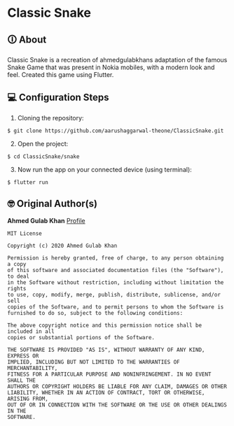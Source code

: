 # Classic Snake


## 🛈 About
Classic Snake is a recreation of ahmedgulabkhans adaptation of the famous Snake Game that was present in Nokia mobiles, with a modern look and feel. Created this game using Flutter.


## 💻 Configuration Steps
1. Cloning the repository:

```
$ git clone https://github.com/aarushaggarwal-theone/ClassicSnake.git
```

2. Open the project:

`$ cd ClassicSnake/snake`

3. Now run the app on your connected device (using terminal):

`$ flutter run`

## 🤓 Original Author(s)
**Ahmed Gulab Khan** [Profile](https://github.com/ahmedgulabkhan)

```
MIT License

Copyright (c) 2020 Ahmed Gulab Khan

Permission is hereby granted, free of charge, to any person obtaining a copy
of this software and associated documentation files (the "Software"), to deal
in the Software without restriction, including without limitation the rights
to use, copy, modify, merge, publish, distribute, sublicense, and/or sell
copies of the Software, and to permit persons to whom the Software is
furnished to do so, subject to the following conditions:

The above copyright notice and this permission notice shall be included in all
copies or substantial portions of the Software.

THE SOFTWARE IS PROVIDED "AS IS", WITHOUT WARRANTY OF ANY KIND, EXPRESS OR
IMPLIED, INCLUDING BUT NOT LIMITED TO THE WARRANTIES OF MERCHANTABILITY,
FITNESS FOR A PARTICULAR PURPOSE AND NONINFRINGEMENT. IN NO EVENT SHALL THE
AUTHORS OR COPYRIGHT HOLDERS BE LIABLE FOR ANY CLAIM, DAMAGES OR OTHER
LIABILITY, WHETHER IN AN ACTION OF CONTRACT, TORT OR OTHERWISE, ARISING FROM,
OUT OF OR IN CONNECTION WITH THE SOFTWARE OR THE USE OR OTHER DEALINGS IN THE
SOFTWARE.
```
